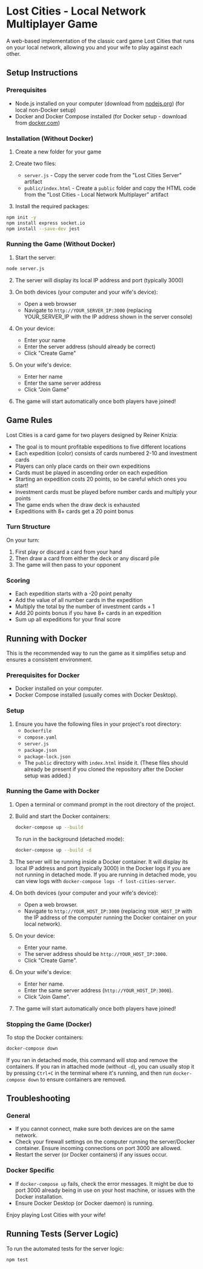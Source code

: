 # Lost Cities - Local Network Multiplayer Game

A web-based implementation of the classic card game Lost Cities that runs on your local network, allowing you and your wife to play against each other.

## Setup Instructions

### Prerequisites
- Node.js installed on your computer (download from [nodejs.org](https://nodejs.org/)) (for local non-Docker setup)
- Docker and Docker Compose installed (for Docker setup - download from [docker.com](https://www.docker.com/products/docker-desktop))

### Installation (Without Docker)

1. Create a new folder for your game
2. Create two files:
   - `server.js` - Copy the server code from the "Lost Cities Server" artifact
   - `public/index.html` - Create a `public` folder and copy the HTML code from the "Lost Cities - Local Network Multiplayer" artifact

3. Install the required packages:
```bash
npm init -y
npm install express socket.io
npm install --save-dev jest 
```

### Running the Game (Without Docker)

1. Start the server:
```bash
node server.js
```

2. The server will display its local IP address and port (typically 3000)

3. On both devices (your computer and your wife's device):
   - Open a web browser
   - Navigate to `http://YOUR_SERVER_IP:3000` (replacing YOUR_SERVER_IP with the IP address shown in the server console)

4. On your device:
   - Enter your name
   - Enter the server address (should already be correct)
   - Click "Create Game"

5. On your wife's device:
   - Enter her name
   - Enter the same server address
   - Click "Join Game"

6. The game will start automatically once both players have joined!

## Game Rules

Lost Cities is a card game for two players designed by Reiner Knizia:

- The goal is to mount profitable expeditions to five different locations
- Each expedition (color) consists of cards numbered 2-10 and investment cards
- Players can only place cards on their own expeditions
- Cards must be played in ascending order on each expedition
- Starting an expedition costs 20 points, so be careful which ones you start!
- Investment cards must be played before number cards and multiply your points
- The game ends when the draw deck is exhausted
- Expeditions with 8+ cards get a 20 point bonus

### Turn Structure

On your turn:
1. First play or discard a card from your hand
2. Then draw a card from either the deck or any discard pile
3. The game will then pass to your opponent

### Scoring

- Each expedition starts with a -20 point penalty
- Add the value of all number cards in the expedition
- Multiply the total by the number of investment cards + 1
- Add 20 points bonus if you have 8+ cards in an expedition
- Sum up all expeditions for your final score

## Running with Docker

This is the recommended way to run the game as it simplifies setup and ensures a consistent environment.

### Prerequisites for Docker
- Docker installed on your computer.
- Docker Compose installed (usually comes with Docker Desktop).

### Setup
1.  Ensure you have the following files in your project's root directory:
    *   `Dockerfile`
    *   `compose.yaml`
    *   `server.js`
    *   `package.json`
    *   `package-lock.json`
    *   The `public` directory with `index.html` inside it.
    (These files should already be present if you cloned the repository after the Docker setup was added.)

### Running the Game with Docker

1.  Open a terminal or command prompt in the root directory of the project.

2.  Build and start the Docker containers:
    ```bash
    docker-compose up --build
    ```
    To run in the background (detached mode):
    ```bash
    docker-compose up --build -d
    ```

3.  The server will be running inside a Docker container. It will display its local IP address and port (typically 3000) in the Docker logs if you are not running in detached mode. If you are running in detached mode, you can view logs with `docker-compose logs -f lost-cities-server`.

4.  On both devices (your computer and your wife's device):
    *   Open a web browser.
    *   Navigate to `http://YOUR_HOST_IP:3000` (replacing `YOUR_HOST_IP` with the IP address of the computer running the Docker container on your local network).

5.  On your device:
    *   Enter your name.
    *   The server address should be `http://YOUR_HOST_IP:3000`.
    *   Click "Create Game".

6.  On your wife's device:
    *   Enter her name.
    *   Enter the same server address (`http://YOUR_HOST_IP:3000`).
    *   Click "Join Game".

7.  The game will start automatically once both players have joined!

### Stopping the Game (Docker)

To stop the Docker containers:
```bash
docker-compose down
```
If you ran in detached mode, this command will stop and remove the containers. If you ran in attached mode (without `-d`), you can usually stop it by pressing `Ctrl+C` in the terminal where it's running, and then run `docker-compose down` to ensure containers are removed.

## Troubleshooting

### General
- If you cannot connect, make sure both devices are on the same network.
- Check your firewall settings on the computer running the server/Docker container. Ensure incoming connections on port 3000 are allowed.
- Restart the server (or Docker containers) if any issues occur.

### Docker Specific
- If `docker-compose up` fails, check the error messages. It might be due to port 3000 already being in use on your host machine, or issues with the Docker installation.
- Ensure Docker Desktop (or Docker daemon) is running.

Enjoy playing Lost Cities with your wife!

## Running Tests (Server Logic)

To run the automated tests for the server logic:

```bash
npm test
```
